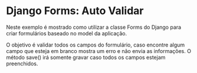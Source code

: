 Django Forms: Auto Validar
===

Neste exemplo é mostrado como utilizar a classe Forms do Django para criar formulários baseado no model da aplicação.

O objetivo é validar todos os campos do formulário, caso encontre algum campo que esteja em branco mostra um erro e não 
envia as informações. O método save() irá somente gravar caso todos os campos estejam preenchidos. 